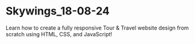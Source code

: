 # Skywings_18-08-24
Learn how to create a fully responsive Tour &amp; Travel website design from scratch using HTML, CSS, and JavaScript!
